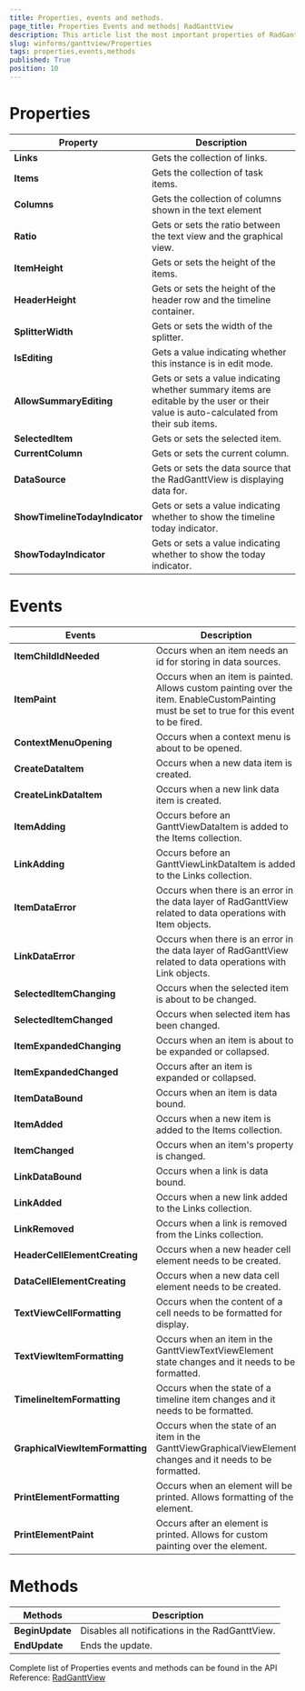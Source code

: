 ```yaml
---
title: Properties, events and methods.
page_title: Properties Events and methods| RadGanttView
description: This article list the most important properties of RadGanttView. 
slug: winforms/ganttview/Properties
tags: properties,events,methods
published: True
position: 10
---
```


# Properties

|Property|Description|
|---|---|
|__Links__|Gets the collection of links.|
|__Items__|Gets the collection of task items.|
|__Columns__| Gets the collection of columns shown in the text element|
|__Ratio__|Gets or sets the ratio between the text view and the graphical view.|
|__ItemHeight__|Gets or sets the height of the items.|
|__HeaderHeight__|Gets or sets the height of the header row and the timeline container.|
|__SplitterWidth__|Gets or sets the width of the splitter.|
|__IsEditing__|Gets a value indicating whether this instance is in edit mode.|
|__AllowSummaryEditing__|Gets or sets a value indicating whether summary items are editable by the user or their value is auto-calculated from their sub items.|
|__SelectedItem__|Gets or sets the selected item.|
|__CurrentColumn__|Gets or sets the current column.|
|__DataSource__|Gets or sets the data source that the RadGanttView is displaying data for.|
|__ShowTimelineTodayIndicator__|Gets or sets a value indicating whether to show the timeline today indicator.|
|__ShowTodayIndicator__|Gets or sets a value indicating whether to show the today indicator.|

# Events

|Events|Description|
|---|---|
|__ItemChildIdNeeded__|Occurs when an item needs an id for storing in data sources.|
|__ItemPaint__|Occurs when an item is painted. Allows custom painting over the item. EnableCustomPainting must be set to true for this event to be fired.|
|__ContextMenuOpening__|Occurs when a context menu is about to be opened.|
|__CreateDataItem__|Occurs when a new data item is created.|
|__CreateLinkDataItem__|Occurs when a new link data item is created.|
|__ItemAdding__|Occurs before an GanttViewDataItem is added to the Items collection.|
|__LinkAdding__|Occurs before an GanttViewLinkDataItem is added to the Links collection.|
|__ItemDataError__|Occurs when there is an error in the data layer of RadGanttView related to data operations with Item objects.|
|__LinkDataError__|Occurs when there is an error in the data layer of RadGanttView related to data operations with Link objects.|
|__SelectedItemChanging__|Occurs when the selected item is about to be changed.|
|__SelectedItemChanged__|Occurs when selected item has been changed.|
|__ItemExpandedChanging__|Occurs when an item is about to be expanded or collapsed.|
|__ItemExpandedChanged__|Occurs after an item is expanded or collapsed.|
|__ItemDataBound__|Occurs when an item is data bound.|
|__ItemAdded__|Occurs when a new item is added to the Items collection.|
|__ItemChanged__|Occurs when an item's property is changed.|
|__LinkDataBound__|Occurs when a link is data bound.|
|__LinkAdded__|Occurs when a new link added to the Links collection.|
|__LinkRemoved__|Occurs when a link is removed from the Links collection.|
|__HeaderCellElementCreating__|Occurs when a new header cell element needs to be created.|
|__DataCellElementCreating__|Occurs when a new data cell element needs to be created.|
|__TextViewCellFormatting__|Occurs when the content of a cell needs to be formatted for display.|
|__TextViewItemFormatting__|Occurs when an item in the GanttViewTextViewElement state changes and it needs to be formatted.|
|__TimelineItemFormatting__|Occurs when the state of a timeline item changes and it needs to be formatted.|
|__GraphicalViewItemFormatting__|Occurs when the state of an item in the GanttViewGraphicalViewElement changes and it needs to be formatted.|
|__PrintElementFormatting__|Occurs when an element will be printed. Allows formatting of the element.|
|__PrintElementPaint__|Occurs after an element is printed. Allows for custom painting over the element.|

# Methods

|Methods|Description|
|---|---|
|__BeginUpdate__|Disables all notifications in the RadGanttView.|
|__EndUpdate__|Ends the update.|

Complete list of Properties events and methods can be found in the API Reference: [RadGanttView](http://docs.telerik.com/devtools/winforms/api/html/t_telerik_wincontrols_ui_radganttview.htm) 